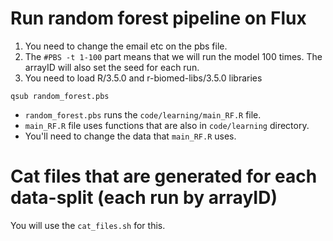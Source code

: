 # Run random forest pipeline on Flux

1. You need to change the email etc on the pbs file. 
2. The ```#PBS -t 1-100``` part means that we will run the model 100 times. The arrayID will also set the seed for each run.
3. You need to load R/3.5.0 and r-biomed-libs/3.5.0 libraries

```qsub random_forest.pbs```

- ```random_forest.pbs``` runs the ```code/learning/main_RF.R``` file. 
- ```main_RF.R``` file uses functions that are also in ```code/learning``` directory.
- You'll need to change the data that ```main_RF.R``` uses.

# Cat files that are generated for each data-split (each run by arrayID)

You will use the ```cat_files.sh``` for this. 

